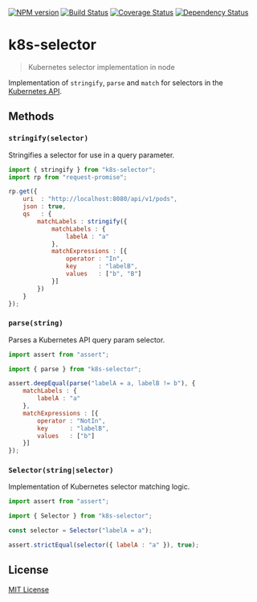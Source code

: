 [![NPM version][npm-image]][npm-url] [![Build Status][travis-image]][travis-url] [![Coverage Status][coveralls-image]][coveralls-url] [![Dependency Status][depstat-image]][depstat-url]

# k8s-selector

> Kubernetes selector implementation in node

Implementation of `stringify`, `parse` and `match` for selectors in the
[Kubernetes API](http://kubernetes.io/docs/user-guide/labels/).

## Methods

### `stringify(selector)`

Stringifies a selector for use in a query parameter.

```js
import { stringify } from "k8s-selector";
import rp from "request-promise";

rp.get({
	uri  : "http://localhost:8080/api/v1/pods",
	json : true,
	qs   : {
		matchLabels : stringify({
			matchLabels : {
				labelA : "a"
			},
			matchExpressions : [{
				operator : "In",
				key      : "labelB",
				values   : ["b", "B"]
			}]
		})
	}
});
```

### `parse(string)`

Parses a Kubernetes API query param selector.

```js
import assert from "assert";

import { parse } from "k8s-selector";

assert.deepEqual(parse("labelA = a, labelB != b"), {
	matchLabels : {
		labelA : "a"
	},
	matchExpressions : [{
		operator : "NotIn",
		key      : "labelB",
		values   : ["b"]
	}]
});
```

### `Selector(string|selector)`

Implementation of Kubernetes selector matching logic.

```js
import assert from "assert";

import { Selector } from "k8s-selector";

const selector = Selector("labelA = a");

assert.strictEqual(selector({ labelA : "a" }), true);
```

## License

[MIT License](LICENSE)

[npm-url]: https://npmjs.org/package/k8s-selector
[npm-image]: https://img.shields.io/npm/v/k8s-selector.svg?style=flat-square

[travis-url]: http://travis-ci.org/kjvalencik/k8s-selector
[travis-image]: https://img.shields.io/travis/kjvalencik/k8s-selector/master.svg?style=flat-square

[coveralls-url]: https://coveralls.io/r/kjvalencik/k8s-selector
[coveralls-image]: https://img.shields.io/coveralls/kjvalencik/k8s-selector/master.svg?style=flat-square

[depstat-url]: https://david-dm.org/kjvalencik/k8s-selector#info=devDependencies
[depstat-image]: https://img.shields.io/david/dev/kjvalencik/k8s-selector/master.svg?style=flat-square
